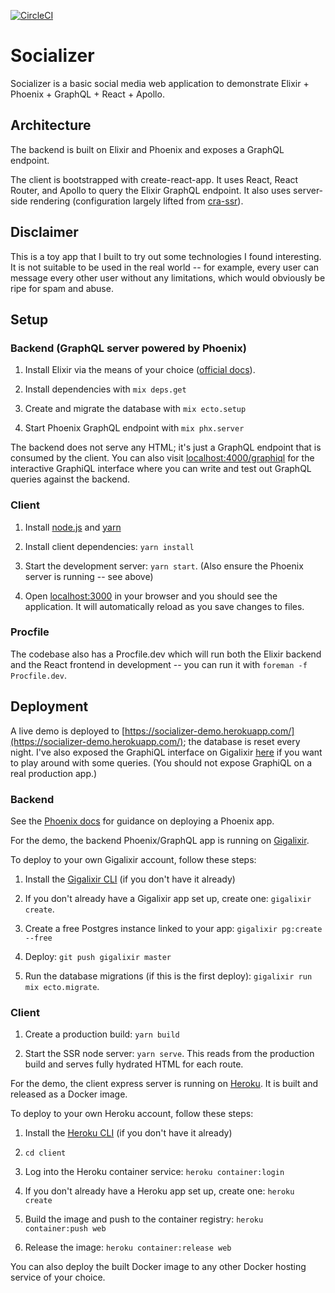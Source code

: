 [![CircleCI](https://circleci.com/gh/schneidmaster/socializer.svg?style=shield&circle-token=89ee7e9edcdafc99972d5811ed11176827ae3e3d)](https://circleci.com/gh/schneidmaster/socializer)

# Socializer

Socializer is a basic social media web application to demonstrate Elixir + Phoenix + GraphQL + React + Apollo.

## Architecture

The backend is built on Elixir and Phoenix and exposes a GraphQL endpoint.

The client is bootstrapped with create-react-app. It uses React, React Router, and Apollo to query the Elixir GraphQL endpoint. It also uses server-side rendering (configuration largely lifted from [cra-ssr](https://github.com/cereallarceny/cra-ssr)).

## Disclaimer

This is a toy app that I built to try out some technologies I found interesting. It is not suitable to be used in the real world -- for example, every user can message every other user without any limitations, which would obviously be ripe for spam and abuse.

## Setup

### Backend (GraphQL server powered by Phoenix)

1. Install Elixir via the means of your choice ([official docs](https://elixir-lang.org/install.html)).

2. Install dependencies with `mix deps.get`

3. Create and migrate the database with `mix ecto.setup`

4. Start Phoenix GraphQL endpoint with `mix phx.server`

The backend does not serve any HTML; it's just a GraphQL endpoint that is consumed by the client. You can also visit [localhost:4000/graphiql](http://localhost:4000/graphiql) for the interactive GraphiQL interface where you can write and test out GraphQL queries against the backend.

### Client

1. Install [node.js](https://nodejs.org/en/download/) and [yarn](https://yarnpkg.com/lang/en/docs/install/)

2. Install client dependencies: `yarn install`

3. Start the development server: `yarn start`. (Also ensure the Phoenix server is running -- see above)

4. Open [localhost:3000](http://localhost:3000) in your browser and you should see the application. It will automatically reload as you save changes to files.

### Procfile

The codebase also has a Procfile.dev which will run both the Elixir backend and the React frontend in development -- you can run it with `foreman -f Procfile.dev`.

## Deployment

A live demo is deployed to [https://socializer-demo.herokuapp.com/](https://socializer-demo.herokuapp.com/); the database is reset every night. I've also exposed the GraphiQL interface on Gigalixir [here](https://brisk-hospitable-indianelephant.gigalixirapp.com/graphiql) if you want to play around with some queries. (You should not expose GraphiQL on a real production app.)

### Backend

See the [Phoenix docs](https://hexdocs.pm/phoenix/deployment.html) for guidance on deploying a Phoenix app.

For the demo, the backend Phoenix/GraphQL app is running on [Gigalixir](https://gigalixir.com).

To deploy to your own Gigalixir account, follow these steps:

1. Install the [Gigalixir CLI](https://gigalixir.readthedocs.io/en/latest/main.html#install-the-command-line-interface) (if you don't have it already)

2. If you don't already have a Gigalixir app set up, create one: `gigalixir create`.

3. Create a free Postgres instance linked to your app: `gigalixir pg:create --free`

4. Deploy: `git push gigalixir master`

5. Run the database migrations (if this is the first deploy): `gigalixir run mix ecto.migrate`.

### Client

1. Create a production build: `yarn build`

2. Start the SSR node server: `yarn serve`. This reads from the production build and serves fully hydrated HTML for each route.

For the demo, the client express server is running on [Heroku](https://heroku.com). It is built and released as a Docker image.

To deploy to your own Heroku account, follow these steps:

1. Install the [Heroku CLI](https://devcenter.heroku.com/articles/heroku-cli) (if you don't have it already)

2. `cd client`

3. Log into the Heroku container service: `heroku container:login`

4. If you don't already have a Heroku app set up, create one: `heroku create`

5. Build the image and push to the container registry: `heroku container:push web`

6. Release the image: `heroku container:release web`

You can also deploy the built Docker image to any other Docker hosting service of your choice.
